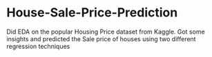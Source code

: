 # House-Sale-Price-Prediction
Did EDA on the popular Housing Price dataset from Kaggle.
Got some insights and predicted the Sale price of houses using two different regression techniques
